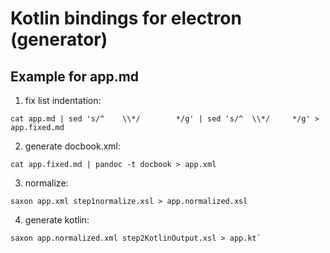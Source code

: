 # Kotlin bindings for electron (generator)

## Example for app.md

1. fix list indentation:

```
cat app.md | sed 's/^    \\*/        */g' | sed 's/^  \\*/     */g' > app.fixed.md
```

2. generate docbook.xml: 

```
cat app.fixed.md | pandoc -t docbook > app.xml
```

3. normalize: 

 ```
 saxon app.xml step1normalize.xsl > app.normalized.xsl
 ```

4. generate kotlin: 

 ```
 saxon app.normalized.xml step2KotlinOutput.xsl > app.kt`
 ```
